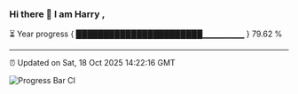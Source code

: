 ### Hi there 👋 I am Harry , 

⏳ Year progress { ███████████████████████▁▁▁▁▁▁▁ } 79.62 %

---

⏰ Updated on Sat, 18 Oct 2025 14:22:16 GMT

![Progress Bar CI](https://github.com/duykhang68/duykhang68/workflows/Progress%20Bar%20CI/badge.svg)

